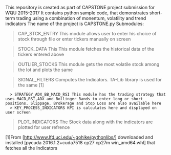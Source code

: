 This repository is created as part of CAPSTONE project submission for WQU 2015-2017
It contains python sample code, that demonstrates short-term trading using a combination of monentum, volatility and trend indicators
The name of the project is CAPSTONE.py
Submodules:
  > CAP_STCK_ENTRY This module allows user to enter his choice of stock through file or enter tickers manually on screen
  
  > STOCK_DATA This This module fetches the historical data of the tickers entered above
  
  > OUTLIER_STOCKS This module gets the most volatile stock among the lot and plots the same
  
  > SIGNAL_FILTERS Computes the Indicators. TA-Lib library is used for the same [1]
  
      > STRATEGY_ADX_BB_MACD_RSI This module has the trading strategy that uses MACD,RSI,ADX and Bollinger Bands to enter long or short             positions. Slippage, Brokerage and Stop Loss are also available here 
      > KEY_PROCESS_INDICATORS KPI is calculates here and displayed on user screen
  > PLOT_INDICATORS The Stock data along with the indicators are plotted for user refrence
  
  [1]From [http://www.lfd.uci.edu/~gohlke/pythonlibs/]
     downloaded and installed [pycuda 2016.1.2+cuda7518 cp27 cp27m win_amd64.whl] that fetches all the Indicators
